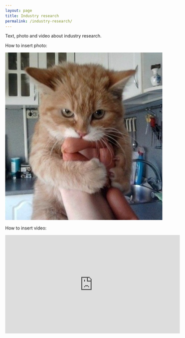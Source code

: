 ```yaml
---
layout: page
title: Industry research
permalink: /industry-research/
---
```


Text, photo and video about industry research.

How to insert photo:

![](/assets/pictures/kitten.jpg)

How to insert video:

<iframe width="560" height="315" src="https://www.youtube.com/embed/5530I_pYjbo" frameborder="0" allow="autoplay; encrypted-media" allowfullscreen></iframe>
